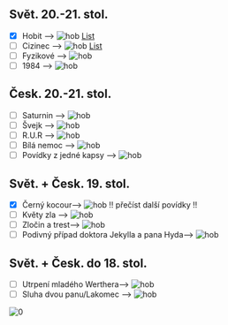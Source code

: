 ## Svět. 20.-21. stol.
- [x] Hobit   -->  ![hob](https://progress-bar.dev/322/?scale=322&suffix=/322%20stran) [List](hobit.md)
- [ ] Cizinec --> ![hob](https://progress-bar.dev/20/?scale=151&suffix=/151%20stran) [List](cizinec.md)
- [ ] Fyzikové --> ![hob](https://progress-bar.dev/0/?scale=88&suffix=/88%20stran)
- [ ] 1984 --> ![hob](https://progress-bar.dev/0/?scale=316&suffix=/316%20stran)

## Česk. 20.-21. stol.
- [ ] Saturnin --> ![hob](https://progress-bar.dev/0/?scale=256&suffix=/256%20stran)
- [ ] Švejk --> ![hob](https://progress-bar.dev/0/?scale=393&suffix=/393%20stran)
- [ ] R.U.R --> ![hob](https://progress-bar.dev/0/?scale=114&suffix=/114%20stran)
- [ ] Bílá nemoc --> ![hob](https://progress-bar.dev/0/?scale=128&suffix=/128%20stran)
- [ ] Povídky z jedné kapsy --> ![hob](https://progress-bar.dev/0/?scale=393&suffix=/393%20stran)

## Svět. + Česk. 19. stol.
- [x] Černý kocour--> ![hob](https://progress-bar.dev/14/?scale=14&suffix=/14%20stran) !! přečíst další povídky !!
- [ ] Květy zla --> ![hob](https://progress-bar.dev/0/?scale=393&suffix=/393%20stran)
- [ ] Zločin a trest--> ![hob](https://progress-bar.dev/0/?scale=393&suffix=/393%20stran)
- [ ] Podivný případ doktora Jekylla a pana Hyda--> ![hob](https://progress-bar.dev/0/?scale=393&suffix=/393%20stran)

## Svět. + Česk. do 18. stol.
- [ ] Utrpení mladého Werthera--> ![hob](https://progress-bar.dev/0/?scale=393&suffix=/393%20stran)
- [ ] Sluha dvou panu/Lakomec --> ![hob](https://progress-bar.dev/0/?scale=393&suffix=/393%20stran)

![0](https://progress-bar.dev/2/?scale=20&suffix=/20%20knih)
